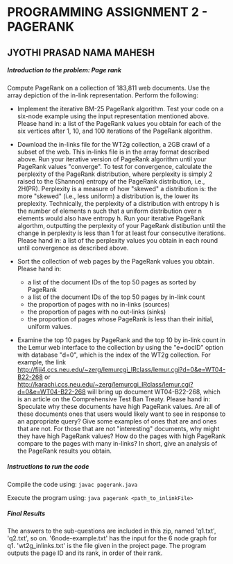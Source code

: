 # PROGRAMMING ASSIGNMENT 2 - PAGERANK
## JYOTHI PRASAD NAMA MAHESH


##### Introduction to the problem: **Page rank**

Compute PageRank on a collection of 183,811 web documents. Use the array depiction of the in-link representation. Perform the following:

- Implement the iterative BM-25 PageRank algorithm. Test your code on a six-node example using the input representation mentioned above.
Please hand in: a list of the PageRank values you obtain for each of the six vertices after 1, 10, and 100 iterations of the PageRank algorithm.

- Download the in-links file for the WT2g collection, a 2GB crawl of a subset of the web. This in-links file is in the array format described above. Run your iterative version of PageRank algorithm until your PageRank values "converge". To test for convergence, calculate the perplexity of the PageRank distribution, where perplexity is simply 2 raised to the (Shannon) entropy of the PageRank distribution, i.e., 2H(PR). Perplexity is a measure of how "skewed" a distribution is: the more "skewed" (i.e., less uniform) a distribution is, the lower its preplexity. Technically, the perplexity of a distribution with entropy h is the number of elements n such that a uniform distribution over n elements would also have entropy h. Run your iterative PageRank algorthm, outputting the perplexity of your PageRank distibution until the change in perplexity is less than 1 for at least four consecutive iterations.
Please hand in: a list of the perplexity values you obtain in each round until convergence as described above.

- Sort the collection of web pages by the PageRank values you obtain.
Please hand in:
	* a list of the document IDs of the top 50 pages as sorted by PageRank
	* a list of the document IDs of the top 50 pages by in-link count
	* the proportion of pages with no in-links (sources)
	* the proportion of pages with no out-links (sinks)
	* the proportion of pages whose PageRank is less than their initial, uniform values.

- Examine the top 10 pages by PageRank and the top 10 by in-link count in the Lemur web interface to the collection by using the "e=docID" option with database "d=0", which is the index of the WT2g collection. For example, the link
http://fiji4.ccs.neu.edu/~zerg/lemurcgi_IRclass/lemur.cgi?d=0&e=WT04-B22-268 
or
http://karachi.ccs.neu.edu/~zerg/lemurcgi_IRclass/lemur.cgi?d=0&e=WT04-B22-268
will bring up document WT04-B22-268, which is an article on the Comprehensive Test Ban Treaty.
Please hand in: Speculate why these documents have high PageRank values. Are all of these documents ones that users would likely want to see in response to an appropriate query? Give some examples of ones that are and ones that are not. For those that are not "interesting" documents, why might they have high PageRank values? How do the pages with high PageRank compare to the pages with many in-links? In short, give an analysis of the PageRank results you obtain.

##### Instructions to run the code

Compile the code using:
```javac pagerank.java```

Execute the program using:
```java pagerank <path_to_inlinkFile>```

##### Final Results

The answers to the sub-questions are included in this zip, named 'q1.txt', 'q2.txt', so on. '6node-example.txt' has the input for the 6 node graph for q1. 'wt2g_inlinks.txt' is the file given in the project page. The program outputs the page ID and its rank, in order of their rank.